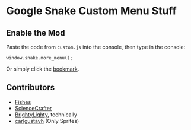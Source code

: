 # Google Snake Custom Menu Stuff

## Enable the Mod
Paste the code from `custom.js` into the console, then type in the console:
```
window.snake.more_menu();
```
Or simply click the [bookmark](https://github.com/DarkSnakeGang/GoogleSnakeCustomMenuStuff/releases/download/Permanent/MoreMenu.html).

## Contributors
* [Fishes](https://github.com/fizhes)
* [ScienceCrafter](https://github.com/ScienceCrafter)
* [BrightyLighty](https://github.com/BrightyLighty), technically 
* [carlgustavh](https://github.com/carlgustavh) (Only Sprites) 
